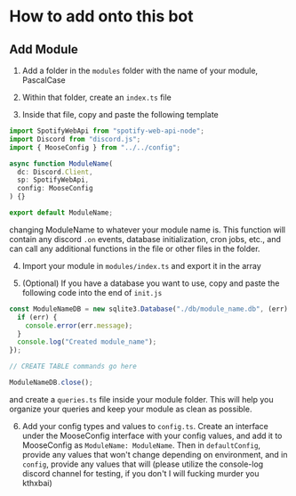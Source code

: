 # How to add onto this bot

## Add Module

1. Add a folder in the `modules` folder with the name of your module, PascalCase

2. Within that folder, create an `index.ts` file

3. Inside that file, copy and paste the following template

```ts
import SpotifyWebApi from "spotify-web-api-node";
import Discord from "discord.js";
import { MooseConfig } from "../../config";

async function ModuleName(
  dc: Discord.Client,
  sp: SpotifyWebApi,
  config: MooseConfig
) {}

export default ModuleName;
```

changing ModuleName to whatever your module name is. This function will contain any discord `.on` events, database initialization, cron jobs, etc., and can call any additional functions in the file or other files in the folder.

4. Import your module in `modules/index.ts` and export it in the array

5. (Optional) If you have a database you want to use, copy and paste the following code into the end of `init.js`

```js
const ModuleNameDB = new sqlite3.Database("./db/module_name.db", (err) => {
  if (err) {
    console.error(err.message);
  }
  console.log("Created module_name");
});

// CREATE TABLE commands go here

ModuleNameDB.close();
```

and create a `queries.ts` file inside your module folder. This will help you organize your queries and keep your module as clean as possible.

6. Add your config types and values to `config.ts`. Create an interface under the MooseConfig interface with your config values, and add it to MooseConfig as `ModuleName: ModuleName`. Then in `defaultConfig`, provide any values that won't change depending on environment, and in `config`, provide any values that will (please utilize the console-log discord channel for testing, if you don't I will fucking murder you kthxbai)
